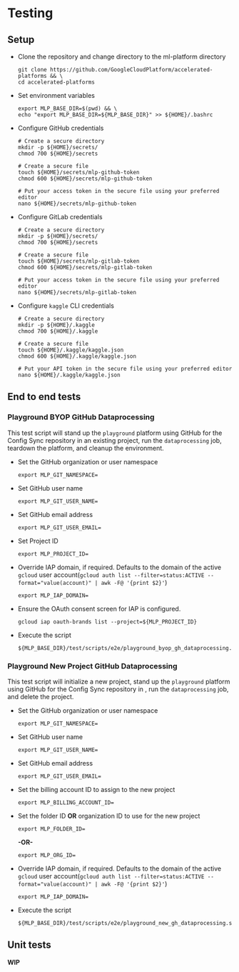 # Testing

## Setup

- Clone the repository and change directory to the ml-platform directory

  ```
  git clone https://github.com/GoogleCloudPlatform/accelerated-platforms && \
  cd accelerated-platforms
  ```

- Set environment variables

  ```
  export MLP_BASE_DIR=$(pwd) && \
  echo "export MLP_BASE_DIR=${MLP_BASE_DIR}" >> ${HOME}/.bashrc
  ```

- Configure GitHub credentials

  ```
  # Create a secure directory
  mkdir -p ${HOME}/secrets/
  chmod 700 ${HOME}/secrets

  # Create a secure file
  touch ${HOME}/secrets/mlp-github-token
  chmod 600 ${HOME}/secrets/mlp-github-token

  # Put your access token in the secure file using your preferred editor
  nano ${HOME}/secrets/mlp-github-token
  ```

- Configure GitLab credentials

  ```
  # Create a secure directory
  mkdir -p ${HOME}/secrets/
  chmod 700 ${HOME}/secrets

  # Create a secure file
  touch ${HOME}/secrets/mlp-gitlab-token
  chmod 600 ${HOME}/secrets/mlp-gitlab-token

  # Put your access token in the secure file using your preferred editor
  nano ${HOME}/secrets/mlp-gitlab-token
  ```

- Configure `kaggle` CLI credentials

  ```
  # Create a secure directory
  mkdir -p ${HOME}/.kaggle
  chmod 700 ${HOME}/.kaggle

  # Create a secure file
  touch ${HOME}/.kaggle/kaggle.json
  chmod 600 ${HOME}/.kaggle/kaggle.json

  # Put your API token in the secure file using your preferred editor
  nano ${HOME}/.kaggle/kaggle.json
  ```

## End to end tests

### Playground BYOP GitHub Dataprocessing

This test script will stand up the `playground` platform using GitHub for the Config Sync repository in an existing project, run the `dataprocessing` job, teardown the platform, and cleanup the environment.

- Set the GitHub organization or user namespace

  ```
  export MLP_GIT_NAMESPACE=
  ```

- Set GitHub user name

  ```
  export MLP_GIT_USER_NAME=
  ```

- Set GitHub email address

  ```
  export MLP_GIT_USER_EMAIL=
  ```

- Set Project ID

  ```
  export MLP_PROJECT_ID=
  ```

- Override IAP domain, if required. Defaults to the domain of the active `gcloud` user account(`gcloud auth list --filter=status:ACTIVE --format="value(account)" | awk -F@ '{print $2}'`)

  ```
  export MLP_IAP_DOMAIN=
  ```

- Ensure the OAuth consent screen for IAP is configured.

  ```
  gcloud iap oauth-brands list --project=${MLP_PROJECT_ID}
  ```

- Execute the script

  ```
  ${MLP_BASE_DIR}/test/scripts/e2e/playground_byop_gh_dataprocessing.sh
  ```

### Playground New Project GitHub Dataprocessing

This test script will initialize a new project, stand up the `playground` platform using GitHub for the Config Sync repository in , run the `dataprocessing` job, and delete the project.

- Set the GitHub organization or user namespace

  ```
  export MLP_GIT_NAMESPACE=
  ```

- Set GitHub user name

  ```
  export MLP_GIT_USER_NAME=
  ```

- Set GitHub email address

  ```
  export MLP_GIT_USER_EMAIL=
  ```

- Set the billing account ID to assign to the new project

  ```
  export MLP_BILLING_ACCOUNT_ID=
  ```

- Set the folder ID **OR** organization ID to use for the new project

  ```
  export MLP_FOLDER_ID=
  ```

  **-OR-**

  ```
  export MLP_ORG_ID=
  ```

- Override IAP domain, if required. Defaults to the domain of the active `gcloud` user account(`gcloud auth list --filter=status:ACTIVE --format="value(account)" | awk -F@ '{print $2}'`)

  ```
  export MLP_IAP_DOMAIN=
  ```

- Execute the script

  ```
  ${MLP_BASE_DIR}/test/scripts/e2e/playground_new_gh_dataprocessing.sh
  ```

## Unit tests

**WIP**
